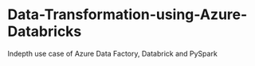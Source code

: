 # Data-Transformation-using-Azure-Databricks
Indepth use case of Azure Data Factory, Databrick and PySpark
